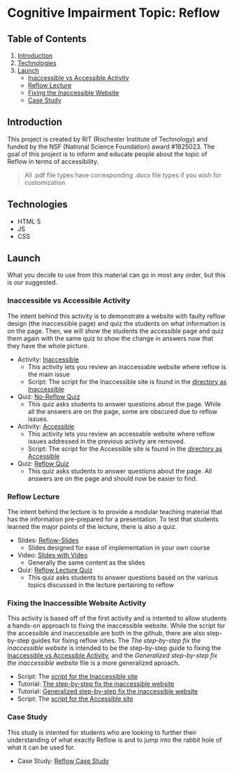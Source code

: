 # Cognitive Impairment Topic: Reflow

## Table of Contents

1. [Introduction](#Introduction)
2. [Technologies](#Technologies)
3. [Launch](#Launch)
   - [Inaccessible vs Accessible Activity](#Inaccessible-vs-Accessible-Activity)
   - [Reflow Lecture](#Reflow-Lecture)
   - [Fixing the Inaccessible Website](#Fixing-the-Inaccessible-Website-Activity)
   - [Case Study](#Case-Study)

## Introduction

This project is created by RIT (Rochester Institute of Technology) and funded by the NSF (National Science Foundation) award #1825023. The goal of this project is to inform and educate people about the topic of Reflow in terms of accessibility.

> All .pdf file types have corresponding .docx file types if you wish for customization

## Technologies

- HTML 5
- JS
- CSS

## Launch

What you decide to use from this material can go in most any order, but this is our suggested.

### Inaccessible vs Accessible Activity

The intent behind this activity is to demonstrate a website with faulty reflow design (the inaccessible page) and quiz the students on what information is on the page. Then, we will show the students the accessible page and quiz them again with the same quiz to show the change in answers now that they have the whole picture.

- Activity: [Inaccessible](https://teaching-accessibility.github.io/ReflowCC/Inaccessible/)
  - This activity lets you review an inaccessable website where reflow is the main issue
  - Script: The script for the Inaccessible site is found in the [directory as Inaccessible](Activity/Inaccessible)
- Quiz: [No-Reflow Quiz](https://docs.google.com/forms/d/e/1FAIpQLSewwPAUNxfAi01pk-Zrf6rAuHOJQBRGjV5NPA9upT8CBF1Agw/viewform?usp=sf_link)
  - This quiz asks students to answer questions about the page. While all the answers are on the page, some are obscured due to reflow issues.
- Activity: [Accessible](https://teaching-accessibility.github.io/ReflowCC/Accessible/)
  - This activity lets you review an accessable website where reflow issues addressed in the previous activity are removed.
  - Script: The script for the Accessible site is found in the [directory as Accessible](Activity/Accessible)
- Quiz: [Reflow Quiz](https://docs.google.com/forms/d/e/1FAIpQLScA8AsXTVnk3ujFxpI7FBAXUXCCTEDPSEp2ZP5T2zGU2yWc0Q/viewform?usp=sf_link)
  - This quiz asks students to answer questions about the page. All answers are on the page and should now be easier to find.

### Reflow Lecture

The intent behind the lecture is to provide a modular teaching material that has the information pre-prepared for a presentation. To test that students learned the major points of the lecture, there is also a quiz.

- Slides: [Reflow-Slides](Lecture/Cognitive_Impairment_Activity.pptx)
  - Slides designed for ease of implementation in your own course
- Video: [Slides with Video]()
  - Generally the same content as the slides
- Quiz: [Reflow Lecture Quiz](https://docs.google.com/forms/d/1hUdHrl87FpNOUdn344dkLbCHCNk7jIs-s0nuOjeDNhc/edit)
  - This quiz asks students to answer questions based on the various topics discussed in the lecture pertaining to reflow

### Fixing the Inaccessible Website Activity

This activity is based off of the first activity and is intented to allow students a hands-on approach to fixing the inaccessible website. While the script for the accessible and inaccessible are both in the github, there are also step-by-step guides for fixing reflow ishes. The _The step-by-step fix the inaccessible website_ is intended to be the step-by-step guide to fixing the [Inaccessible vs Accessible Activity](#Inaccessible-vs-Accessible-Activity), and the _Generalized step-by-step fix the inaccessible website_ file is a more generalized aproach.

- Script: The [script for the Inaccessible site](Activity/Inaccessible)
- Tutorial: [The step-by-step fix the inaccessible website](Activity/Step-by-Step-Fix/Step_by_Step_to_Fix_Inaccessible.pdf)
- Tutorial: [Generalized step-by-step fix the inaccessible website](Activity/Step-by-Step-Fix/Generalized_Step_by_Step_to_Fix_Inaccessible.pdf)
- Script: The [script for the Accessible site](Activity/Accessible)

### Case Study

This study is intented for students who are looking to further their understanding of what exactly Reflow is and to jump into the rabbit hole of what it can be used for.

- Case Study: [Reflow Case Study](Case_Study/Case_Study_on_Reflow.pdf)
